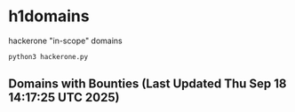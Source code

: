 # h1domains
hackerone "in-scope" domains

`python3 hackerone.py`
## Domains with Bounties (Last Updated Thu Sep 18 14:17:25 UTC 2025)
```

```
